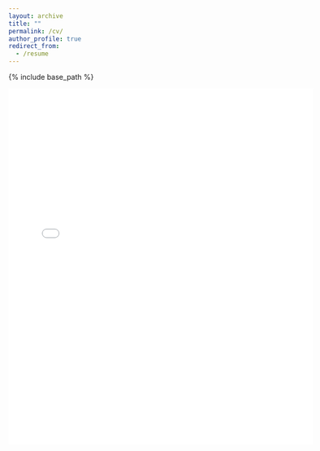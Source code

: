 ```yaml
---
layout: archive
title: ""
permalink: /cv/
author_profile: true
redirect_from:
  - /resume
---
```


{% include base_path %}


<embed src="{{ site.baseurl }}/files/Sandeep_Menon_CV.pdf" width="600" height="700" type='application/pdf'>
<!-- <embed src="{{ site.baseurl }}/files/Sandeep_Menon_1Pager_CV.pdf" width="600" height="700" type='application/pdf'> -->
